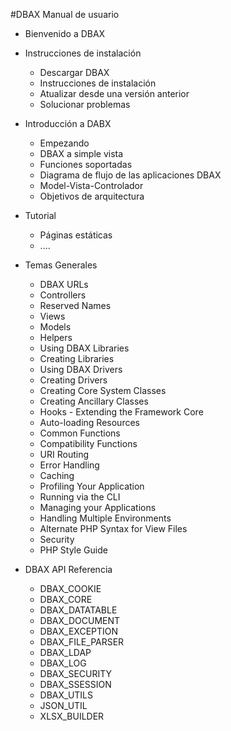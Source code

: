 #DBAX Manual de usuario

- Bienvenido a DBAX

- Instrucciones de instalación
	- Descargar DBAX
	- Instrucciones de instalación
	- Atualizar desde una versión anterior
	- Solucionar problemas

- Introducción a DABX
	- Empezando
	- DBAX a simple vista
	- Funciones soportadas
	- Diagrama de flujo de las aplicaciones DBAX
	- Model-Vista-Controlador
	- Objetivos de arquitectura

- Tutorial
	- Páginas estáticas
	- ....

- Temas Generales
	- DBAX URLs
	- Controllers
	- Reserved Names
	- Views
	- Models
	- Helpers
	- Using DBAX Libraries
	- Creating Libraries
	- Using DBAX Drivers
	- Creating Drivers
	- Creating Core System Classes
	- Creating Ancillary Classes
	- Hooks - Extending the Framework Core
	- Auto-loading Resources
	- Common Functions
	- Compatibility Functions
	- URI Routing
	- Error Handling
	- Caching
	- Profiling Your Application
	- Running via the CLI
	- Managing your Applications
	- Handling Multiple Environments
	- Alternate PHP Syntax for View Files
	- Security
	- PHP Style Guide

- DBAX API Referencia
	- DBAX_COOKIE
	- DBAX_CORE
	- DBAX_DATATABLE
	- DBAX_DOCUMENT
	- DBAX_EXCEPTION
	- DBAX\_FILE_PARSER
	- DBAX_LDAP
	- DBAX_LOG
	- DBAX_SECURITY
	- DBAX_SSESSION
	- DBAX_UTILS
	- JSON_UTIL
	- XLSX_BUILDER

